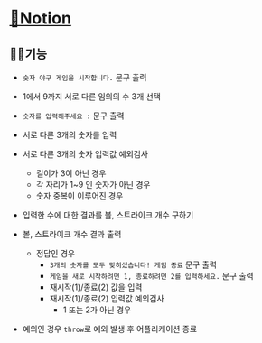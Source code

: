 # [💚Notion](https://vinivini.notion.site/2-88a5edf2529b43a88c756206da1d9554)

## 👨‍🏫기능

- `숫자 야구 게임을 시작합니다.` 문구 출력

- 1에서 9까지 서로 다른 임의의 수 3개 선택

- `숫자를 입력해주세요 :` 문구 출력
- 서로 다른 3개의 숫자를 입력

- 서로 다른 3개의 숫자 입력값 예외검사

  - 길이가 3이 아닌 경우
  - 각 자리가 1~9 인 숫자가 아닌 경우
  - 숫자 중복이 이루어진 경우

- 입력한 수에 대한 결과를 볼, 스트라이크 개수 구하기
- 볼, 스트라이크 개수 결과 출력

  - 정답인 경우
    - `3개의 숫자를 모두 맞히셨습니다! 게임 종료` 문구 출력
    - `게임을 새로 시작하려면 1, 종료하려면 2를 입력하세요.` 문구 출력
    - 재시작(1)/종료(2) 값을 입력
    - 재시작(1)/종료(2) 입력값 예외검사
      - 1 또는 2가 아닌 경우

- 예외인 경우 `throw`로 예외 발생 후 어플리케이션 종료
